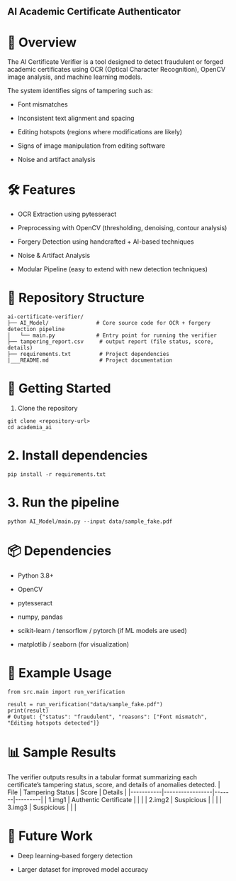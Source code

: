 ## AI Academic Certificate  Authenticator
# 📌 Overview

The AI Certificate Verifier is a tool designed to detect fraudulent or forged academic certificates using OCR (Optical Character Recognition), OpenCV image analysis, and machine learning models.

The system identifies signs of tampering such as:

- Font mismatches

- Inconsistent text alignment and spacing

- Editing hotspots (regions where modifications are likely)

- Signs of image manipulation from editing software

- Noise and artifact analysis

# 🛠️ Features

- OCR Extraction using pytesseract

- Preprocessing with OpenCV (thresholding, denoising, contour analysis)

- Forgery Detection using handcrafted + AI-based techniques

- Noise & Artifact Analysis

- Modular Pipeline (easy to extend with new detection techniques)

# 📂 Repository Structure
```
ai-certificate-verifier/
├── AI_Model/               # Core source code for OCR + forgery detection pipeline
│   └── main.py             # Entry point for running the verifier
├── tampering_report.csv     # output report (file status, score, details)
├── requirements.txt         # Project dependencies
|___README.md                # Project documentation
```
# 🚀 Getting Started
1. Clone the repository
```
git clone <repository-url>
cd academia_ai
```

# 2. Install dependencies
```
pip install -r requirements.txt
```
# 3. Run the pipeline
```
python AI_Model/main.py --input data/sample_fake.pdf
```

# 📦 Dependencies

- Python 3.8+

- OpenCV

- pytesseract

- numpy, pandas

- scikit-learn / tensorflow / pytorch (if ML models are used)

- matplotlib / seaborn (for visualization)

# 🧪 Example Usage
```
from src.main import run_verification

result = run_verification("data/sample_fake.pdf")
print(result)
# Output: {"status": "fraudulent", "reasons": ["Font mismatch", "Editing hotspots detected"]}
```
# 📊 Sample Results
The verifier outputs results in a tabular format summarizing each certificate’s tampering status, score, and details of anomalies detected.
| File      | Tampering Status | Score | Details |
|-----------|-----------------|-------|---------|
| 1.img1    | Authentic Certificate |       |         |
| 2.img2    | Suspicious            |       |         |
| 3.img3    | Suspicious            |       |         |

# 📌 Future Work

- Deep learning–based forgery detection

- Larger dataset for improved model accuracy

